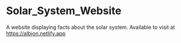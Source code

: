 # Solar_System_Website
A website displaying facts about the solar system.
Available to visit at https://albjon.netlify.app
